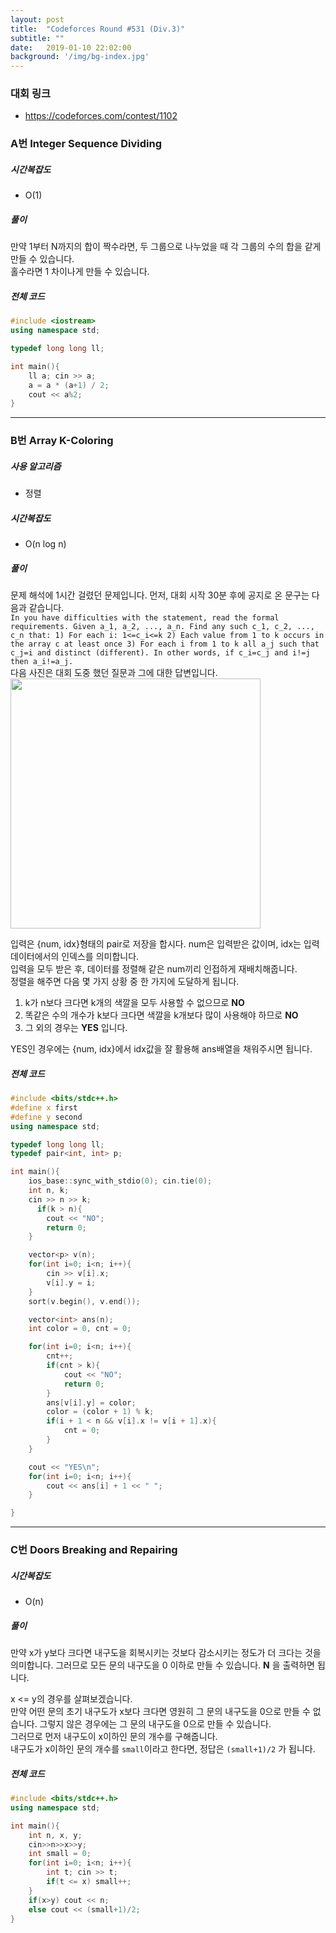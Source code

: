 ```yaml
---
layout: post
title:  "Codeforces Round #531 (Div.3)"
subtitle: ""
date:   2019-01-10 22:02:00
background: '/img/bg-index.jpg'
---
```


### 대회 링크
* https://codeforces.com/contest/1102

### A번 Integer Sequence Dividing

##### 시간복잡도
* O(1)

##### 풀이
만약 1부터 N까지의 합이 짝수라면, 두 그룹으로 나누었을 때 각 그룹의 수의 합을 같게 만들 수 있습니다.<br>
홀수라면 1 차이나게 만들 수 있습니다.

##### 전체 코드
```cpp
#include <iostream>
using namespace std;

typedef long long ll;

int main(){
	ll a; cin >> a;
	a = a * (a+1) / 2;
	cout << a%2;
}
```

<hr>

### B번 Array K-Coloring

##### 사용 알고리즘
* 정렬

##### 시간복잡도
* O(n log n)

##### 풀이
문제 해석에 1시간 걸렸던 문제입니다. 먼저, 대회 시작 30분 후에 공지로 온 문구는 다음과 같습니다.<br>
`In you have difficulties with the statement, read the formal requirements. Given a_1, a_2, ..., a_n. Find any such c_1, c_2, ..., c_n that: 1) For each i: 1<=c_i<=k 2) Each value from 1 to k occurs in the array c at least once 3) For each i from 1 to k all a_j such that c_j=i and distinct (different). In other words, if c_i=c_j and i!=j then a_i!=a_j.`<br>
다음 사진은 대회 도중 했던 질문과 그에 대한 답변입니다.<br>
<img src = "https://i.imgur.com/HfUBLTI.png" width = "400px">

입력은 {num, idx}형태의 pair로 저장을 합시다. num은 입력받은 값이며, idx는 입력 데이터에서의 인덱스를 의미합니다.<br>
입력을 모두 받은 후, 데이터를 정렬해 같은 num끼리 인접하게 재배치해줍니다.<br>
정렬을 해주면 다음 몇 가지 상황 중 한 가지에 도달하게 됩니다.
1. k가 n보다 크다면 k개의 색깔을 모두 사용할 수 없으므로 **NO**
2. 똑같은 수의 개수가 k보다 크다면 색깔을 k개보다 많이 사용해야 하므로 **NO**
3. 그 외의 경우는 **YES** 입니다.

YES인 경우에는 {num, idx}에서 idx값을 잘 활용해 ans배열을 채워주시면 됩니다.

##### 전체 코드
```cpp
#include <bits/stdc++.h>
#define x first
#define y second
using namespace std;

typedef long long ll;
typedef pair<int, int> p;

int main(){
    ios_base::sync_with_stdio(0); cin.tie(0);
    int n, k;
    cin >> n >> k;
	  if(k > n){
        cout << "NO";
        return 0;
    }

    vector<p> v(n);
    for(int i=0; i<n; i++){
        cin >> v[i].x;
        v[i].y = i;
    }
    sort(v.begin(), v.end());

    vector<int> ans(n);
    int color = 0, cnt = 0;

    for(int i=0; i<n; i++){
        cnt++;
        if(cnt > k){
            cout << "NO";
            return 0;
        }
        ans[v[i].y] = color;
        color = (color + 1) % k;
        if(i + 1 < n && v[i].x != v[i + 1].x){
            cnt = 0;
        }
    }

    cout << "YES\n";
    for(int i=0; i<n; i++){
        cout << ans[i] + 1 << " ";
    }

}
```

<hr>

### C번 Doors Breaking and Repairing

##### 시간복잡도
* O(n)

##### 풀이
만약 x가 y보다 크다면 내구도을 회복시키는 것보다 감소시키는 정도가 더 크다는 것을 의미합니다. 그러므로 모든 문의 내구도을 0 이하로 만들 수 있습니다. **N** 을 출력하면 됩니다.

x <= y의 경우를 살펴보겠습니다.<br>
만약 어떤 문의 초기 내구도가 x보다 크다면 영원히 그 문의 내구도을 0으로 만들 수 없습니다. 그렇지 않은 경우에는 그 문의 내구도을 0으로 만들 수 있습니다.<br>
그러므로 먼저 내구도이 x이하인 문의 개수를 구해줍니다.<br>
내구도가 x이하인 문의 개수를 `small`이라고 한다면, 정답은 `(small+1)/2` 가 됩니다.

##### 전체 코드
```cpp
#include <bits/stdc++.h>
using namespace std;

int main(){
	int n, x, y;
	cin>>n>>x>>y;
	int small = 0;
	for(int i=0; i<n; i++){
		int t; cin >> t;
		if(t <= x) small++;
	}
	if(x>y) cout << n;
	else cout << (small+1)/2;
}
```
